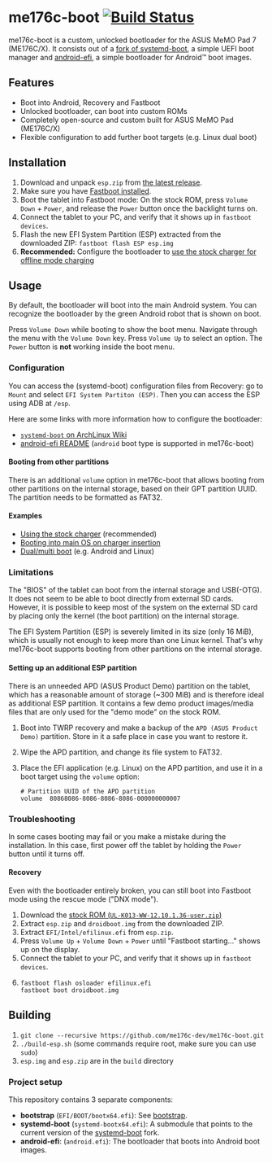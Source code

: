 # me176c-boot [![Build Status](https://travis-ci.com/me176c-dev/me176c-boot.svg?branch=master)](https://travis-ci.com/me176c-dev/me176c-boot)
me176c-boot is a custom, unlocked bootloader for the ASUS MeMO Pad 7 (ME176C/X). It consists out of a
[fork of systemd-boot](https://github.com/me176c-dev/systemd-boot-me176c), a simple UEFI boot manager
and [android-efi](https://github.com/me176c-dev/android-efi), a simple bootloader for Android™ boot images.

## Features
- Boot into Android, Recovery and Fastboot
- Unlocked bootloader, can boot into custom ROMs
- Completely open-source and custom built for ASUS MeMO Pad (ME176C/X)
- Flexible configuration to add further boot targets (e.g. Linux dual boot)

## Installation
1. Download and unpack `esp.zip` from [the latest release](https://github.com/me176c-dev/me176c-boot/releases).
2. Make sure you have [Fastboot installed](https://wiki.lineageos.org/adb_fastboot_guide.html).
3. Boot the tablet into Fastboot mode: On the stock ROM, press `Volume Down` + `Power`, and release the `Power` button
   once the backlight turns on.
4. Connect the tablet to your PC, and verify that it shows up in `fastboot devices`.
5. Flash the new EFI System Partition (ESP) extracted from the downloaded ZIP: `fastboot flash ESP esp.img`
6. **Recommended:** Configure the bootloader to [use the stock charger for offline mode charging](/examples/stock-charger)

## Usage
By default, the bootloader will boot into the main Android system.
You can recognize the bootloader by the green Android robot that is shown on boot.

Press `Volume Down` while booting to show the boot menu. Navigate through the menu with the `Volume Down` key.
Press `Volume Up` to select an option. The `Power` button is **not** working inside the boot menu.

### Configuration
You can access the (systemd-boot) configuration files from Recovery:
go to `Mount` and select `EFI System Partiton (ESP)`.
Then you can access the ESP using ADB at `/esp`.

Here are some links with more information how to configure the bootloader:
- [`systemd-boot` on ArchLinux Wiki](https://wiki.archlinux.org/index.php/Systemd-boot)
- [android-efi README](https://github.com/me176c-dev/android-efi#systemd-boot)
  (`android` boot type is supported in me176c-boot)

#### Booting from other partitions
There is an additional `volume` option in me176c-boot that allows booting from
other partitions on the internal storage, based on their GPT partition UUID.
The partition needs to be formatted as FAT32.

#### Examples
- [Using the stock charger](/examples/stock-charger) (recommended)
- [Booting into main OS on charger insertion](/examples/charger-main-os)
- [Dual/multi boot](/examples/multi-boot) (e.g. Android and Linux)

### Limitations
The "BIOS" of the tablet can boot from the internal storage and USB(-OTG).
It does not seem to be able to boot directly from external SD cards.
However, it is possible to keep most of the system on the external SD card
by placing only the kernel (the boot partition) on the internal storage.

The EFI System Partition (ESP) is severely limited in its size (only 16 MiB),
which is usually not enough to keep more than one Linux kernel. That's why
me176c-boot supports booting from other partitions on the internal storage.

#### Setting up an additional ESP partition
There is an unneeded APD (ASUS Product Demo) partition on the tablet, which has
a reasonable amount of storage (~300 MiB) and is therefore ideal as additional
ESP partition.
It contains a few demo product images/media files that are only used for the
"demo mode" on the stock ROM.

1. Boot into TWRP recovery and make a backup of the `APD (ASUS Product Demo)`
   partition. Store in it a safe place in case you want to restore it.
2. Wipe the APD partition, and change its file system to FAT32.
3. Place the EFI application (e.g. Linux) on the APD partition, and use it
   in a boot target using the `volume` option:

    ```
    # Partition UUID of the APD partition
    volume  80868086-8086-8086-8086-000000000007
    ```

### Troubleshooting
In some cases booting may fail or you make a mistake during the installation. In this case, first power off
the tablet by holding the `Power` button until it turns off.

#### Recovery
Even with the bootloader entirely broken, you can still boot into Fastboot mode using the rescue mode ("DNX mode").

1. Download the [stock ROM (`UL-K013-WW-12.10.1.36-user.zip`)](https://dlcdnets.asus.com/pub/ASUS/EeePAD/ME176C/UL-K013-WW-12.10.1.36-user.zip)
2. Extract `esp.zip` and `droidboot.img` from the downloaded ZIP.
3. Extract `EFI/Intel/efilinux.efi` from `esp.zip`.
4. Press `Volume Up` + `Volume Down` + `Power` until "Fastboot starting..." shows up on the display.
5. Connect the tablet to your PC, and verify that it shows up in `fastboot devices`.
6.
    ```
    fastboot flash osloader efilinux.efi
    fastboot boot droidboot.img
    ```

## Building
1. `git clone --recursive https://github.com/me176c-dev/me176c-boot.git`
2. `./build-esp.sh` (some commands require root, make sure you can use `sudo`)
3. `esp.img` and `esp.zip` are in the `build` directory

### Project setup
This repository contains 3 separate components:

- **bootstrap** (`EFI/BOOT/bootx64.efi`): See [bootstrap](bootstrap/README.md).
- **systemd-boot** (`systemd-bootx64.efi`):
  A submodule that points to the current version of the [systemd-boot](https://www.freedesktop.org/wiki/Software/systemd/systemd-boot/) fork.
- **android-efi**: (`android.efi`):
  The bootloader that boots into Android boot images.
